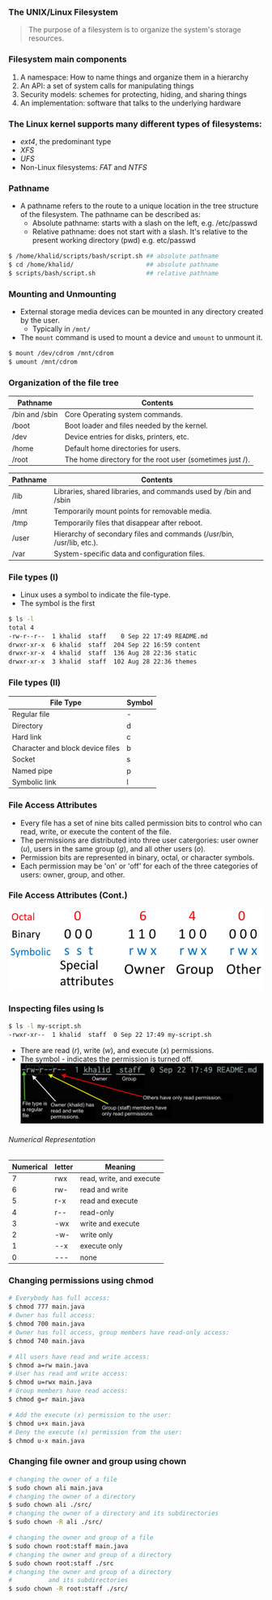 ### The UNIX/Linux Filesystem

> The purpose of a filesystem is to organize the system's storage resources.


### Filesystem main components

 1. A namespace: How to name things and organize them in a hierarchy
 2. An API: a set of system calls for manipulating things
 3. Security models: schemes for protecting, hiding, and sharing things
 4. An implementation: software that talks to the underlying hardware


 ### The Linux kernel supports many different types of filesystems:
 
  - _ext4_, the predominant type
  - _XFS_
  - _UFS_
  - Non-Linux filesystems: _FAT_ and _NTFS_


### Pathname
- A pathname refers to the route to a unique location in the tree structure of the filesystem. The pathname can be described as:
  - Absolute pathname: starts with a slash on the left, e.g. /etc/passwd
  - Relative pathname: does not start with a slash. It's relative to the present working directory (pwd) e.g. etc/passwd

```bash
$ /home/khalid/scripts/bash/script.sh ## absolute pathname
$ cd /home/khalid/                    ## absolute pathname
$ scripts/bash/script.sh              ## relative pathname
```


### Mounting and Unmounting
- External storage media devices can be mounted in any directory created by the user.
  - Typically in `/mnt/`
- The `mount` command is used to mount a device and `umount` to unmount it.

```bash
$ mount /dev/cdrom /mnt/cdrom
$ umount /mnt/cdrom
```


### Organization of the file tree
| Pathname        | Contents           |
| --------------- |--------------------|
|   /bin   and /sbin       |    Core Operating system commands.                |
|    /boot             |    Boot loader and files needed by the kernel.                |
|    /dev             |   Device entries for disks, printers, etc.                |
|     /home            |  Default home directories for users.                  |
| /root | The home directory for the root user (sometimes just /).  |



| Pathname        | Contents           |
| --------------- |--------------------|
|      /lib           |    Libraries, shared libraries, and commands used by /bin and /sbin
|   /mnt             | Temporarily mount points for removable media. |
|   /tmp              |     Temporarily files that disappear after reboot.               |
| /user | Hierarchy of secondary files and commands (/usr/bin, /usr/lib, etc.). |
| /var | System-specific data and configuration files. |



### File types (I)
- Linux uses a symbol to indicate the file-type.
- The symbol is the first 

```bash
$ ls -l
total 4
-rw-r--r--  1 khalid  staff    0 Sep 22 17:49 README.md
drwxr-xr-x  6 khalid  staff  204 Sep 22 16:59 content
drwxr-xr-x  4 khalid  staff  136 Aug 28 22:36 static
drwxr-xr-x  3 khalid  staff  102 Aug 28 22:36 themes
```


### File types (II)
| File Type | Symbol |
|-----------|--------------------|
| Regular file | - |
| Directory | d |
| Hard link | c |
| Character and block device files | b |
| Socket | s |
| Named pipe | p |
| Symbolic link | l |


### File Access Attributes
- Every file has a set of nine bits called permission bits to control who can read, write, or execute the content of the file.
- The permissions are distributed into three user catergories: user owner (_u_), users in the same group (_g_), and all other users (_o_).
- Permission bits are represented in binary, octal, or character symbols.
- Each permission may be 'on' or 'off' for each of the three categories of users: owner, group, and other.


### File Access Attributes (Cont.)
![](./images/file-permission-bits.png)


### Inspecting files using ls
```bash
$ ls -l my-script.sh
-rwxr-xr--  1 khalid  staff  0 Sep 22 17:49 my-script.sh
```
- There are read (_r_), write (_w_), and execute (_x_) permissions. 
- The symbol _-_ indicates the permission is turned off.
![](./images/ls-file-ownership-permissions.png)


###### Numerical Representation
| Numerical | letter | Meaning |
|--|----|-------------------------|
| 7| rwx| read, write, and execute|
| 6| rw-| read and write|
| 5| r-x| read and execute|
| 4| r--| read-only|
| 3| -wx| write and execute|
| 2| -w-| write only|
| 1| --x| execute only|
| 0| ---| none


### Changing permissions using chmod

```bash
# Everybody has full access:
$ chmod 777 main.java
# Owner has full access:
$ chmod 700 main.java
# Owner has full access, group members have read-only access:
$ chmod 740 main.java
```

```bash
# All users have read and write access:
$ chmod a=rw main.java
# User has read and write access:
$ chmod u=rwx main.java
# Group members have read access:
$ chmod g=r main.java
```

```bash
# Add the execute (x) permission to the user:
$ chmod u+x main.java
# Deny the execute (x) permission from the user:
$ chmod u-x main.java
```


### Changing file owner and group using chown

```bash
# changing the owner of a file
$ sudo chown ali main.java 
# changing the owner of a directory
$ sudo chown ali ./src/
# changing the owner of a directory and its subdirectories
$ sudo chown -R ali ./src/
```

```bash
# changing the owner and group of a file
$ sudo chown root:staff main.java
# changing the owner and group of a directory
$ sudo chown root:staff ./src
# changing the owner and group of a directory 
#          and its subdirectories
$ sudo chown -R root:staff ./src/
```
